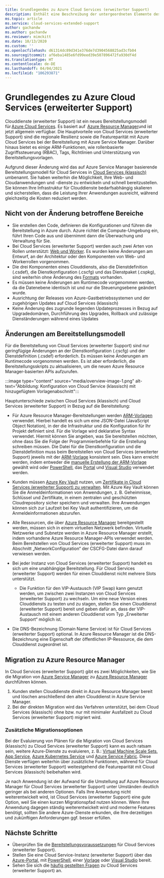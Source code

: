 ```yaml
---
title: Grundlegendes zu Azure Cloud Services (erweiterter Support)
description: Enthält eine Beschreibung der untergeordneten Elemente des NetworkConfiguration-Elements der Dienstkonfigurationsdatei, mit der die Virtual Network- und DNS-Werte angegeben werden.
ms.topic: article
ms.service: cloud-services-extended-support
author: gachandw
ms.author: gachandw
ms.reviewer: mimckitt
ms.date: 10/13/2020
ms.custom: ''
ms.openlocfilehash: d61314dc89d341e376de7d3904568825ad3cfb04
ms.sourcegitcommit: af6eba1485e6fd99eed39e507896472fa930df4d
ms.translationtype: HT
ms.contentlocale: de-DE
ms.lasthandoff: 04/04/2021
ms.locfileid: "106293871"
---
```

# <a name="about-azure-cloud-services-extended-support"></a>Grundlegendes zu Azure Cloud Services (erweiterter Support)

Clouddienste (erweiterter Support) ist ein neues Bereitstellungsmodell für [Azure Cloud Services](https://azure.microsoft.com/services/cloud-services/). Es basiert auf  [Azure Resource Manager](../azure-resource-manager/management/overview.md)und ist jetzt allgemein verfügbar. Die Hauptvorteile von Cloud Services (erweiterter Support) sind die regionale Resilienz sowie die Featureparität mit Azure Cloud Services bei der Bereitstellung mit Azure Service Manager. Darüber hinaus bietet es einige ARM-Funktionen, wie rollenbasierte Zugriffssteuerung (RBAC), Tags, Richtlinien und Unterstützung von Bereitstellungsvorlagen.  

Aufgrund dieser Änderung wird das auf Azure Service Manager basierende Bereitstellungsmodell für Cloud Services in [Cloud Services (klassisch)](../cloud-services/cloud-services-choose-me.md) umbenannt. Sie haben weiterhin die Möglichkeit, Ihre Web- und Cloudanwendungen und -dienste zu entwickeln und schnell bereitzustellen. Sie können Ihre Infrastruktur für Clouddienste bedarfsabhängig skalieren und sicherstellen, dass die Leistung Ihrer Anwendungen ausreicht, während gleichzeitig die Kosten reduziert werden.  

## <a name="what-does-not-change"></a>Nicht von der Änderung betroffene Bereiche 
- Sie erstellen den Code, definieren die Konfigurationen und führen die Bereitstellung in Azure durch. Azure richtet die Compute-Umgebung ein, führt Ihren Code aus und übernimmt dann die Überwachung und Verwaltung für Sie.
- Bei Cloud Services (erweiterter Support) werden auch zwei Arten von Rollen unterstützt: [Web und Worker](../cloud-services/cloud-services-choose-me.md). Es wurden keine Änderungen am Entwurf, an der Architektur oder den Komponenten von Web- und Workerrollen vorgenommen. 
- Die drei Komponenten eines Clouddiensts, also die Dienstdefinition (.csdef), die Dienstkonfiguration (.cscfg) und das Dienstpaket (.cspkg), sind weiterhin ohne Änderung des [Formats](cloud-services-model-and-package.md) vorhanden. 
- Es müssen keine Änderungen am Runtimecode vorgenommen werden, da die Datenebene identisch ist und nur die Steuerungsebene geändert wurde. 
- Ausrichtung der Releases von Azure-Gastbetriebssystemen und der zugehörigen Updates auf Cloud Services (klassisch)
- Keine Änderung des zugrunde liegenden Updateprozesses in Bezug auf Upgradedomänen, Durchführung des Upgrades, Rollback und zulässige Dienständerungen während eines Updates

## <a name="changes-in-deployment-model"></a>Änderungen am Bereitstellungsmodell

Für die Bereitstellung von Cloud Services (erweiterter Support) sind nur geringfügige Änderungen an der Dienstkonfiguration (.cscfg) und der Dienstdefinition (.csdef) erforderlich. Es müssen keine Änderungen am Runtimecode vorgenommen werden. Es ist aber erforderlich, die Bereitstellungsskripts zu aktualisieren, um die neuen Azure Resource Manager-basierten APIs aufzurufen. 

:::image type="content" source="media/overview-image-1.png" alt-text="Abbildung: Konfiguration von Cloud Service (klassisch) mit hinzugefügtem Vorlagenabschnitt":::

Hauptunterschiede zwischen Cloud Services (klassisch) und Cloud Services (erweiterter Support) in Bezug auf die Bereitstellung: 

- Für Azure Resource Manager-Bereitstellungen werden [ARM-Vorlagen](../azure-resource-manager/templates/overview.md) verwendet. Hierbei handelt es sich um eine JSON-Datei (JavaScript Object Notation), in der die Infrastruktur und die Konfiguration für Ihr Projekt definiert sind. Für die Vorlage wird deklarative Syntax verwendet. Hiermit können Sie angeben, was Sie bereitstellen möchten, ohne dass Sie die Folge der Programmierbefehle für die Erstellung schreiben müssen. Die Datei für die Dienstkonfiguration und die Dienstdefinition muss beim Bereitstellen von Cloud Services (erweiterter Support) jeweils mit der [ARM-Vorlage](../azure-resource-manager/templates/overview.md) konsistent sein. Dies kann erreicht werden, indem entweder die [manuelle Erstellung der ARM-Vorlage](deploy-template.md) gewählt wird oder [PowerShell](deploy-powershell.md), das [Portal](deploy-portal.md) und [Visual Studio](deploy-visual-studio.md) verwendet werden.  

- Kunden müssen [Azure Key Vault](../key-vault/general/overview.md) nutzen, um [Zertifikate in Cloud Services (erweiterter Support) zu verwalten](certificates-and-key-vault.md). Mit Azure Key Vault können Sie die Anmeldeinformationen von Anwendungen, z. B. Geheimnisse, Schlüssel und Zertifikate, in einem zentralen und geschützten Cloudrepository sicher speichern und verwalten. Ihre Anwendungen können sich zur Laufzeit bei Key Vault authentifizieren, um die Anmeldeinformationen abzurufen. 

- Alle Ressourcen, die über [Azure Resource Manager](../azure-resource-manager/templates/overview.md) bereitgestellt werden, müssen sich in einem virtuellen Netzwerk befinden. Virtuelle Netzwerke und Subnetze werden in Azure Resource Manager erstellt, indem vorhandene Azure Resource Manager-APIs verwendet werden. Beim Bereitstellen von Cloud Services (erweiterter Support) muss im Abschnitt „NetworkConfiguration“ der CSCFG-Datei dann darauf verwiesen werden.   

- Bei jeder Instanz von Cloud Services (erweiterter Support) handelt es sich um eine unabhängige Bereitstellung. Für Cloud Services (erweiterter Support) werden für einen Clouddienst nicht mehrere Slots unterstützt.  
    - Die Funktion für den VIP-Austausch (VIP Swap) kann genutzt werden, um zwischen zwei Instanzen von Cloud Services (erweiterter Support) zu wechseln. Um eine neue Version eines Clouddiensts zu testen und zu stagen, stellen Sie einen Clouddienst (erweiterter Support) bereit und geben dafür an, dass der VIP-Austausch mit einem anderen Clouddienst vom Typ „Erweiterter Support“ möglich ist.  

- Die DNS-Bezeichnung (Domain Name Service) ist für Cloud Services (erweiterter Support) optional. In Azure Resource Manager ist die DNS-Bezeichnung eine Eigenschaft der öffentlichen IP-Ressource, die dem Clouddienst zugeordnet ist. 

## <a name="migration-to-azure-resource-manager"></a>Migration zu Azure Resource Manager

In Cloud Services (erweiterter Support) gibt es zwei Möglichkeiten, wie Sie die Migration von [Azure Service Manager](/powershell/azure/servicemanagement/overview) zu [Azure Resource Manager](../azure-resource-manager/management/overview.md) durchführen können. 
1) Kunden stellen Clouddienste direkt in Azure Resource Manager bereit und löschen anschließend den alten Clouddienst in Azure Service Manager. 
2) Bei der direkten Migration wird das Verfahren unterstützt, bei dem Cloud Services (klassisch) ohne bzw. nur mit minimaler Ausfallzeit zu Cloud Services (erweiterter Support) migriert wird. 

### <a name="additional-migration-options"></a>Zusätzliche Migrationsoptionen

Bei der Evaluierung von Plänen für die Migration von Cloud Services (klassisch) zu Cloud Services (erweiterter Support) kann es auch ratsam sein, weitere Azure-Dienste zu evaluieren, z. B.: [Virtual Machine Scale Sets](../virtual-machine-scale-sets/overview.md), [App Service](../app-service/overview.md), [Azure Kubernetes Service](../aks/intro-kubernetes.md) und [Azure Service Fabric](../service-fabric/service-fabric-overview.md). Diese Dienste verfügen weiterhin über zusätzliche Funktionen, während für Cloud Services (erweiterter Support) weitestgehend die Featureparität mit Cloud Services (klassisch) beibehalten wird. 

Je nach Anwendung ist der Aufwand für die Umstellung auf Azure Resource Manager für Cloud Services (erweiterter Support) unter Umständen deutlich geringer als bei anderen Optionen. Falls Ihre Anwendung nicht weiterentwickelt wird, ist Cloud Services (erweiterter Support) eine gute Option, weil Sie einen kurzen Migrationspfad nutzen können. Wenn Ihre Anwendung dagegen ständig weiterentwickelt wird und moderne Features benötigt, sollten Sie andere Azure-Dienste erkunden, die Ihre derzeitigen und zukünftigen Anforderungen ggf. besser erfüllen. 

## <a name="next-steps"></a>Nächste Schritte
- Überprüfen Sie die [Bereitstellungsvoraussetzungen](deploy-prerequisite.md) für Cloud Services (erweiterter Support).
- Stellen Sie eine Cloud Service-Instanz (erweiterter Support) über das [Azure-Portal](deploy-portal.md), mit [PowerShell](deploy-powershell.md), einer [Vorlage](deploy-template.md) oder [Visual Studio](deploy-visual-studio.md) bereit.
- Sehen Sie sich die [häufig gestellten Fragen](faq.md) zu Cloud Services (erweiterter Support) an.
